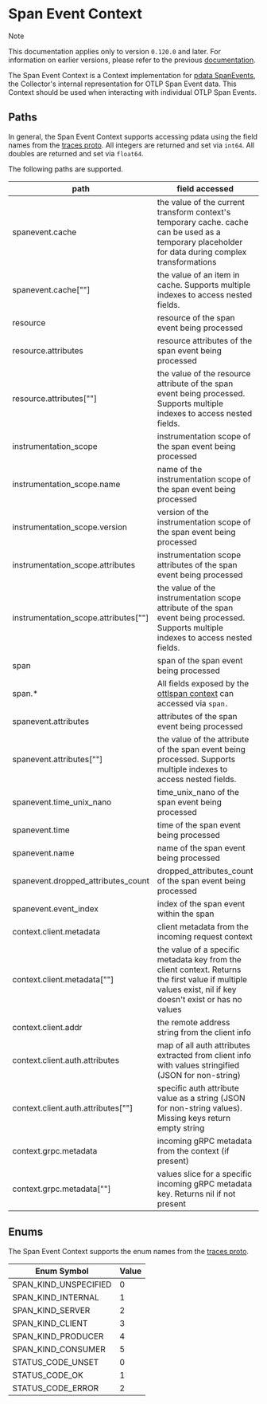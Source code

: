# Span Event Context

> [!NOTE]
> This documentation applies only to version `0.120.0` and later. For information on earlier versions, please refer to the previous [documentation](https://github.com/open-telemetry/opentelemetry-collector-contrib/blob/release/0.119.x/pkg/ottl/contexts/ottlspanevent/README.md).

The Span Event Context is a Context implementation for [pdata SpanEvents](https://github.com/open-telemetry/opentelemetry-collector/blob/main/pdata/ptrace/generated_spanevent.go), the Collector's internal representation for OTLP Span Event data.  This Context should be used when interacting with individual OTLP Span Events.

## Paths
In general, the Span Event Context supports accessing pdata using the field names from the [traces proto](https://github.com/open-telemetry/opentelemetry-proto/blob/main/opentelemetry/proto/trace/v1/trace.proto).  All integers are returned and set via `int64`.  All doubles are returned and set via `float64`.

The following paths are supported.

| path                                   | field accessed                                                                                                                                                                | type                                                                    |
|----------------------------------------|-------------------------------------------------------------------------------------------------------------------------------------------------------------------------------|-------------------------------------------------------------------------|
| spanevent.cache                        | the value of the current transform context's temporary cache. cache can be used as a temporary placeholder for data during complex transformations                            | pcommon.Map                                                             |
| spanevent.cache\[""\]                  | the value of an item in cache. Supports multiple indexes to access nested fields.                                                                                             | string, bool, int64, float64, pcommon.Map, pcommon.Slice, []byte or nil |
| resource                               | resource of the span event being processed                                                                                                                                    | pcommon.Resource                                                        |
| resource.attributes                    | resource attributes of the span event being processed                                                                                                                         | pcommon.Map                                                             |
| resource.attributes\[""\]              | the value of the resource attribute of the span event being processed. Supports multiple indexes to access nested fields.                                                     | string, bool, int64, float64, pcommon.Map, pcommon.Slice, []byte or nil |
| instrumentation_scope                  | instrumentation scope of the span event being processed                                                                                                                       | pcommon.InstrumentationScope                                            |
| instrumentation_scope.name             | name of the instrumentation scope of the span event being processed                                                                                                           | string                                                                  |
| instrumentation_scope.version          | version of the instrumentation scope of the span event being processed                                                                                                        | string                                                                  |
| instrumentation_scope.attributes       | instrumentation scope attributes of the span event being processed                                                                                                            | pcommon.Map                                                             |
| instrumentation_scope.attributes\[""\] | the value of the instrumentation scope attribute of the span event being processed. Supports multiple indexes to access nested fields.                                        | string, bool, int64, float64, pcommon.Map, pcommon.Slice, []byte or nil |
| span                                   | span of the span event being processed                                                                                                                                        | ptrace.Span                                                             |
| span.*                                 | All fields exposed by the [ottlspan context](https://github.com/open-telemetry/opentelemetry-collector-contrib/tree/main/pkg/ottl/contexts/ottlspan) can accessed via `span.` | varies                                                                  |
| spanevent.attributes                   | attributes of the span event being processed                                                                                                                                  | pcommon.Map                                                             |
| spanevent.attributes\[""\]             | the value of the attribute of the span event being processed. Supports multiple indexes to access nested fields.                                                              | string, bool, int64, float64, pcommon.Map, pcommon.Slice, []byte or nil |
| spanevent.time_unix_nano               | time_unix_nano of the span event being processed                                                                                                                              | int64                                                                   |
| spanevent.time                         | time of the span event being processed                                                                                                                                        | `time.Time`                                                             |
| spanevent.name                         | name of the span event being processed                                                                                                                                        | string                                                                  |
| spanevent.dropped_attributes_count     | dropped_attributes_count of the span event being processed                                                                                                                    | int64                                                                   |
| spanevent.event_index                  | index of the span event within the span                                                                                                                                       | int64                                                                   |
| context.client.metadata                | client metadata from the incoming request context                                                                                                                             | client.Metadata                                                         |
| context.client.metadata\[""\]          | the value of a specific metadata key from the client context. Returns the first value if multiple values exist, nil if key doesn't exist or has no values                     | string or nil                                                           |
| context.client.addr                    | the remote address string from the client info                                                                                                                                | string                                                                  |
| context.client.auth.attributes         | map of all auth attributes extracted from client info with values stringified (JSON for non-string)                                                                           | map[string]string                                                       |
| context.client.auth.attributes\[""\]   | specific auth attribute value as a string (JSON for non-string values). Missing keys return empty string                                                                      | string                                                                  |
| context.grpc.metadata                  | incoming gRPC metadata from the context (if present)                                                                                                                          | metadata.MD                                                             |
| context.grpc.metadata\[""\]            | values slice for a specific incoming gRPC metadata key. Returns nil if not present                                                                                            | []string or nil                                                         |

## Enums

The Span Event Context supports the enum names from the [traces proto](https://github.com/open-telemetry/opentelemetry-proto/blob/main/opentelemetry/proto/trace/v1/trace.proto).

| Enum Symbol           | Value |
|-----------------------|-------|
| SPAN_KIND_UNSPECIFIED | 0     |
| SPAN_KIND_INTERNAL    | 1     |
| SPAN_KIND_SERVER      | 2     |
| 	SPAN_KIND_CLIENT     | 3     |
| 	SPAN_KIND_PRODUCER   | 4     |
| 	SPAN_KIND_CONSUMER   | 5     |
| 	STATUS_CODE_UNSET    | 0     |
| 	STATUS_CODE_OK       | 1     |
| 	STATUS_CODE_ERROR    | 2     |
